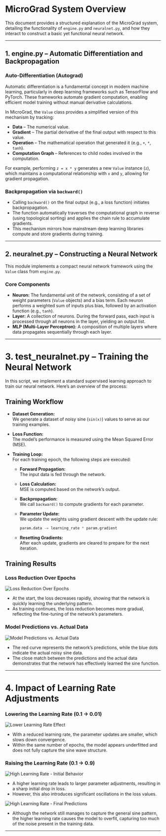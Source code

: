 # MicroGrad System Overview

This document provides a structured explanation of the MicroGrad system, detailing the functionality of `engine.py` and `neuralnet.py`, and how they interact to construct a basic yet functional neural network.

---

## 1. engine.py – Automatic Differentiation and Backpropagation

### Auto-Differentiation (Autograd)
Automatic differentiation is a fundamental concept in modern machine learning, particularly in deep learning frameworks such as TensorFlow and PyTorch. These frameworks automate gradient computation, enabling efficient model training without manual derivative calculations.

In MicroGrad, the `Value` class provides a simplified version of this mechanism by tracking:
- **Data** – The numerical value.
- **Gradient** – The partial derivative of the final output with respect to this value.
- **Operation** – The mathematical operation that generated it (e.g., `+`, `*`, `tanh`).
- **Computation Graph** – References to child nodes involved in the computation.

For example, performing `z = x * y` generates a new `Value` instance (`z`), which maintains a computational relationship with `x` and `y`, allowing for gradient propagation.

### Backpropagation via `backward()`
- Calling `backward()` on the final output (e.g., a loss function) initiates backpropagation.
- The function automatically traverses the computational graph in reverse (using topological sorting) and applies the chain rule to accumulate gradients.
- This mechanism mirrors how mainstream deep learning libraries compute and store gradients during training.

---

## 2. neuralnet.py – Constructing a Neural Network

This module implements a compact neural network framework using the `Value` class from `engine.py`.

### Core Components
- **Neuron:** The fundamental unit of the network, consisting of a set of weight parameters (`Value` objects) and a bias term. Each neuron performs a weighted sum of inputs plus bias, followed by an activation function (e.g., `tanh`).
- **Layer:** A collection of neurons. During the forward pass, each input is processed through all neurons in the layer, yielding an output list.
- **MLP (Multi-Layer Perceptron):** A composition of multiple layers where data propagates sequentially through each layer.

---

# 3. test_neuralnet.py – Training the Neural Network

In this script, we implement a standard supervised learning approach to train our neural network. Here’s an overview of the process:

## Training Workflow

- **Dataset Generation:**  
  We generate a dataset of noisy sine (`sin(x)`) values to serve as our training examples.

- **Loss Function:**  
  The model’s performance is measured using the Mean Squared Error (MSE).

- **Training Loop:**  
  For each training epoch, the following steps are executed:
  
  - **Forward Propagation:**  
    The input data is fed through the network.
    
  - **Loss Calculation:**  
    MSE is computed based on the network’s output.
    
  - **Backpropagation:**  
    We call `backward()` to compute gradients for each parameter.
    
  - **Parameter Update:**  
    We update the weights using gradient descent with the update rule:
    ```python
    param.data -= learning_rate * param.gradient
    ```
    
  - **Resetting Gradients:**  
    After each update, gradients are cleared to prepare for the next iteration.

## Training Results

### Loss Reduction Over Epochs

![Loss Reduction Over Epochs](images/image_1.png)

- At the start, the loss decreases rapidly, showing that the network is quickly learning the underlying pattern.
- As training continues, the loss reduction becomes more gradual, reflecting the fine-tuning of the network’s parameters.

### Model Predictions vs. Actual Data

![Model Predictions vs. Actual Data](images/image_2.png)

- The red curve represents the network’s predictions, while the blue dots indicate the actual noisy sine data.
- The close match between the predictions and the actual data demonstrates that the network has effectively learned the sine function.

---

# 4. Impact of Learning Rate Adjustments

### Lowering the Learning Rate (0.1 → 0.01)

![Lower Learning Rate Effect](images/image_3.png)

- With a reduced learning rate, the parameter updates are smaller, which slows down convergence.
- Within the same number of epochs, the model appears underfitted and does not fully capture the sine wave structure.

### Raising the Learning Rate (0.1 → 0.9)

![High Learning Rate - Initial Behavior](images/image_4.png)

- A higher learning rate leads to larger parameter adjustments, resulting in a sharp initial drop in loss.
- However, this also introduces significant oscillations in the loss values.

![High Learning Rate - Final Predictions](images/image_5.png)

- Although the network still manages to capture the general sine pattern, the higher learning rate causes the model to overfit, capturing too much of the noise present in the training data.

---